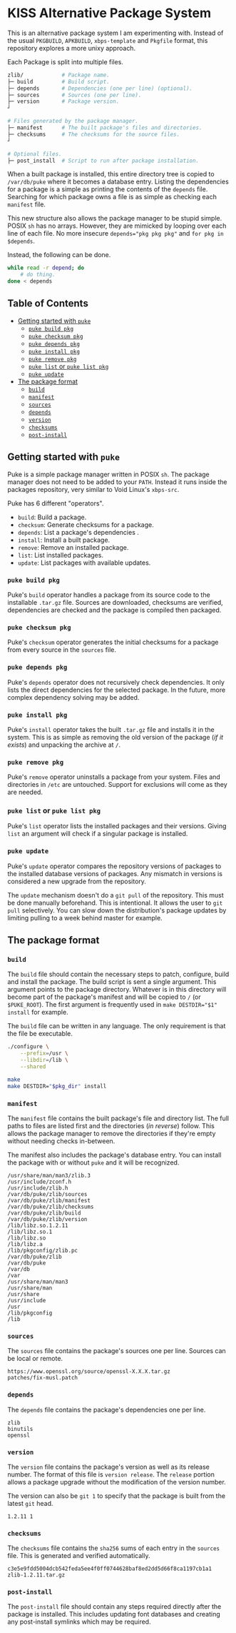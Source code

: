 # KISS Alternative Package System

This is an alternative package system I am experimenting with. Instead of the usual `PKGBUILD`, `APKBUILD`, `xbps-template` and `Pkgfile` format, this repository explores a more unixy approach.

Each Package is split into multiple files.

```sh
zlib/            # Package name.
├─ build         # Build script.
├─ depends       # Dependencies (one per line) (optional).
├─ sources       # Sources (one per line).
├─ version       # Package version.
┘

# Files generated by the package manager.
├─ manifest      # The built package's files and directories.
├─ checksums     # The checksums for the source files.
┘

# Optional files.
├─ post_install  # Script to run after package installation.
```

When a built package is installed, this entire directory tree is copied to `/var/db/puke` where it becomes a database entry. Listing the dependencies for a package is a simple as printing the contents of the `depends` file. Searching for which package owns a file is as simple as checking each `manifest` file.

This new structure also allows the package manager to be stupid simple. POSIX `sh` has no arrays. However, they are mimicked by looping over each line of each file. No more insecure `depends="pkg pkg pkg"` and `for pkg in $depends`.

Instead, the following can be done.

```sh
while read -r depend; do
    # do thing.
done < depends
```

## Table of Contents

<!-- vim-markdown-toc GFM -->

* [Getting started with `puke`](#getting-started-with-puke)
    * [`puke build pkg`](#puke-build-pkg)
    * [`puke checksum pkg`](#puke-checksum-pkg)
    * [`puke depends pkg`](#puke-depends-pkg)
    * [`puke install pkg`](#puke-install-pkg)
    * [`puke remove pkg`](#puke-remove-pkg)
    * [`puke list` or `puke list pkg`](#puke-list-or-puke-list-pkg)
    * [`puke update`](#puke-update)
* [The package format](#the-package-format)
    * [`build`](#build)
    * [`manifest`](#manifest)
    * [`sources`](#sources)
    * [`depends`](#depends)
    * [`version`](#version)
    * [`checksums`](#checksums)
    * [`post-install`](#post-install)

<!-- vim-markdown-toc -->


## Getting started with `puke`

Puke is a simple package manager written in POSIX `sh`. The package manager does not need to be added to your `PATH`. Instead it runs inside the packages repository, very similar to Void Linux's `xbps-src`.

Puke has 6 different "operators".

- `build`: Build a package.
- `checksum`: Generate checksums for a package.
- `depends`: List a package's dependencies .
- `install`: Install a built package.
- `remove`: Remove an installed package.
- `list`: List installed packages.
- `update`: List packages with available updates.

### `puke build pkg`

Puke's `build` operator handles a package from its source code to the installable `.tar.gz` file. Sources are downloaded, checksums are verified, dependencies are checked and the package is compiled then packaged.

### `puke checksum pkg`

Puke's `checksum` operator generates the initial checksums for a package from every source in the `sources` file.

### `puke depends pkg`

Puke's `depends` operator does not recursively check dependencies. It only lists the direct dependencies for the selected package. In the future, more complex dependency solving may be added.

### `puke install pkg`

Puke's `install` operator takes the built `.tar.gz` file and installs it in the system. This is as simple as removing the old version of the package (*if it exists*) and unpacking the archive at `/`.

### `puke remove pkg`

Puke's `remove` operator uninstalls a package from your system. Files and directories in `/etc` are untouched. Support for exclusions will come as they are needed.

### `puke list` or `puke list pkg`

Puke's `list` operator lists the installed packages and their versions. Giving `list` an argument will check if a singular package is installed.

### `puke update`

Puke's `update` operator compares the repository versions of packages to the installed database versions of packages. Any mismatch in versions is considered a new upgrade from the repository.

The `update` mechanism doesn't do a `git pull` of the repository. This must be done manually beforehand. This is intentional. It allows the user to `git pull` selectively. You can slow down the distribution's package updates by limiting pulling to a week behind master for example.


## The package format

### `build`

The `build` file should contain the necessary steps to patch, configure, build and install the package. The build script is sent a single argument. This argument points to the package directory. Whatever is in this directory will become part of the package's manifest and will be copied to `/` (or `$PUKE_ROOT`). The first argument is frequently used in `make DESTDIR="$1" install` for example.

The `build` file can be written in any language. The only requirement is that the file be executable.

```sh
./configure \
    --prefix=/usr \
    --libdir=/lib \
    --shared

make
make DESTDIR="$pkg_dir" install
```

### `manifest`

The `manifest` file contains the built package's file and directory list. The full paths to files are listed first and the directories (*in reverse*) follow. This allows the package manager to remove the directories if they're empty without needing checks in-between.

The manifest also includes the package's database entry. You can install the package with or without `puke` and it will be recognized.

```
/usr/share/man/man3/zlib.3
/usr/include/zconf.h
/usr/include/zlib.h
/var/db/puke/zlib/sources
/var/db/puke/zlib/manifest
/var/db/puke/zlib/checksums
/var/db/puke/zlib/build
/var/db/puke/zlib/version
/lib/libz.so.1.2.11
/lib/libz.so.1
/lib/libz.so
/lib/libz.a
/lib/pkgconfig/zlib.pc
/var/db/puke/zlib
/var/db/puke
/var/db
/var
/usr/share/man/man3
/usr/share/man
/usr/share
/usr/include
/usr
/lib/pkgconfig
/lib
```

### `sources`

The `sources` file contains the package's sources one per line. Sources can be local or remote.

```
https://www.openssl.org/source/openssl-X.X.X.tar.gz
patches/fix-musl.patch
```

### `depends`

The `depends` file contains the package's dependencies one per line.

```
zlib
binutils
openssl
```

### `version`

The `version` file contains the package's version as well as its release number. The format of this file is `version release`. The `release` portion allows a package upgrade without the modification of the version number.

The version can also be `git 1` to specify that the package is built from the latest `git` head.

```
1.2.11 1
```

### `checksums`

The `checksums` file contains the `sha256` sums of each entry in the `sources` file. This is generated and verified automatically.

```
c3e5e9fdd5004dcb542feda5ee4f0ff0744628baf8ed2dd5d66f8ca1197cb1a1  zlib-1.2.11.tar.gz
```

### `post-install`

The `post-install` file should contain any steps required directly after the package is installed. This includes updating font databases and creating any post-install symlinks which may be required.
